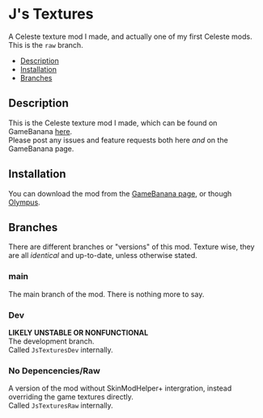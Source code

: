 # J's Textures

A Celeste texture mod I made, and actually one of my first Celeste mods.<br>
This is the `raw` branch.

- [Description](#description)
- [Installation](#installation)
- [Branches](#branches)
<!-- - [Contacting Me]() -->

## Description

This is the Celeste texture mod I made, which can be found on GameBanana [here](https://gamebanana.com/mods/251782).<br>
Please post any issues and feature requests both here _and_ on the GameBanana page.

## Installation

You can download the mod from the [GameBanana page](https://gamebanana.com/mods/251782), or though [Olympus](https://everest.github.io).

## Branches

There are different branches or "versions" of this mod. Texture wise, they are all _identical_ and up-to-date, unless otherwise stated.

### main

The main branch of the mod. There is nothing more to say.

### Dev

**LIKELY UNSTABLE OR NONFUNCTIONAL**<br>
The development branch.<br>
Called `JsTexturesDev` internally.

### No Depencencies/Raw

A version of the mod without SkinModHelper+ intergration, instead overriding the game textures directly.<br>
Called `JsTexturesRaw` internally.
